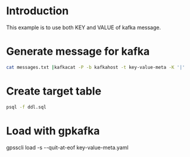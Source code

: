# Introduction
This example is to use both KEY and VALUE of kafka message.


# Generate message for kafka
```bash
cat messages.txt |kafkacat -P -b kafkahost -t key-value-meta -K '|'
```

# Create target table
```bash
psql -f ddl.sql
```

# Load with gpkafka
gpsscli load -s --quit-at-eof key-value-meta.yaml

